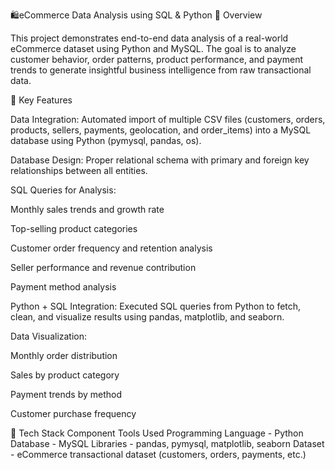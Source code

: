 🛍️eCommerce Data Analysis using SQL & Python
📘 Overview

This project demonstrates end-to-end data analysis of a real-world eCommerce dataset using Python and MySQL. The goal is to analyze customer behavior, order patterns, product performance, and payment trends to generate insightful business intelligence from raw transactional data.

🚀 Key Features

Data Integration: Automated import of multiple CSV files (customers, orders, products, sellers, payments, geolocation, and order_items) into a MySQL database using Python (pymysql, pandas, os).

Database Design: Proper relational schema with primary and foreign key relationships between all entities.

SQL Queries for Analysis:

Monthly sales trends and growth rate

Top-selling product categories

Customer order frequency and retention analysis

Seller performance and revenue contribution

Payment method analysis

Python + SQL Integration: Executed SQL queries from Python to fetch, clean, and visualize results using pandas, matplotlib, and seaborn.

Data Visualization:

Monthly order distribution

Sales by product category

Payment trends by method

Customer purchase frequency

🧠 Tech Stack
Component	Tools Used
Programming Language	- Python
Database - MySQL
Libraries	- pandas, pymysql, matplotlib, seaborn
Dataset -	eCommerce transactional dataset (customers, orders, payments, etc.)

